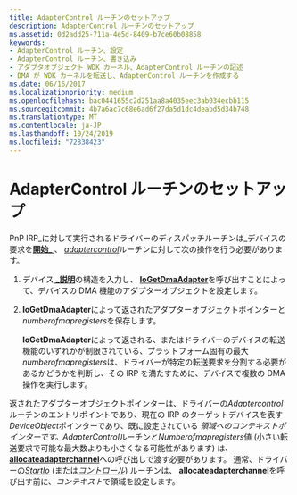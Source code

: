 ```yaml
---
title: AdapterControl ルーチンのセットアップ
description: AdapterControl ルーチンのセットアップ
ms.assetid: 0d2add25-711a-4e5d-8409-b7ce60b08858
keywords:
- AdapterControl ルーチン、設定
- AdapterControl ルーチン、書き込み
- アダプタオブジェクト WDK カーネル、AdapterControl ルーチンの記述
- DMA が WDK カーネルを転送し、AdapterControl ルーチンを作成する
ms.date: 06/16/2017
ms.localizationpriority: medium
ms.openlocfilehash: bac0441655c2d251aa8a4035eec3ab034ecbb115
ms.sourcegitcommit: 4b7a6ac7c68e6ad6f27da5d1dc4deabd5d34b748
ms.translationtype: MT
ms.contentlocale: ja-JP
ms.lasthandoff: 10/24/2019
ms.locfileid: "72838423"
---
```

# <a name="setting-up-adaptercontrol-routines"></a>AdapterControl ルーチンのセットアップ





PnP IRP\_に対して実行されるドライバーのディスパッチルーチンは\_デバイスの要求を[**開始\_** ](https://docs.microsoft.com/windows-hardware/drivers/kernel/irp-mn-start-device) 、 [*adaptercontrol*](https://docs.microsoft.com/windows-hardware/drivers/ddi/wdm/nc-wdm-driver_control)ルーチンに対して次の操作を行う必要があります。

1.  デバイス[ **\_説明**](https://docs.microsoft.com/windows-hardware/drivers/ddi/wdm/ns-wdm-_device_description)の構造を入力し、 [**IoGetDmaAdapter**](https://docs.microsoft.com/windows-hardware/drivers/ddi/wdm/nf-wdm-iogetdmaadapter)を呼び出すことによって、デバイスの DMA 機能のアダプターオブジェクトを設定します。

2.  **IoGetDmaAdapter**によって返されたアダプターオブジェクトポインターと*numberofmapregisters*を保存します。

    **IoGetDmaAdapter**によって返される、またはドライバーのデバイスの転送機能のいずれかが制限されている、プラットフォーム固有の最大*numberofmapregisters*は、ドライバーが特定の転送要求を分割する必要があるかどうかを判断し、その IRP を満たすために、デバイスで複数の DMA 操作を実行します。

返されたアダプターオブジェクトポインターは、ドライバーの*Adaptercontrol*ルーチンのエントリポイントであり、現在の IRP のターゲットデバイスを表す*DeviceObject*ポインターであり、既に設定されている *領域へのコンテキストポインターです。AdapterControl*ルーチンと*Numberofmapregisters*値 (小さい転送要求で可能な最大数よりも小さくなる可能性があります) は、 [**allocateadapterchannel**](https://docs.microsoft.com/windows-hardware/drivers/ddi/wdm/nc-wdm-pallocate_adapter_channel)への呼び出しで渡す必要があります。 通常、ドライバーの[*StartIo*](https://docs.microsoft.com/windows-hardware/drivers/ddi/wdm/nc-wdm-driver_startio) (または[*コントロール*](https://msdn.microsoft.com/library/windows/hardware/ff542049)) ルーチンは、 **allocateadapterchannel**を呼び出す前に、*コンテキスト*で領域を設定します。

 

 




